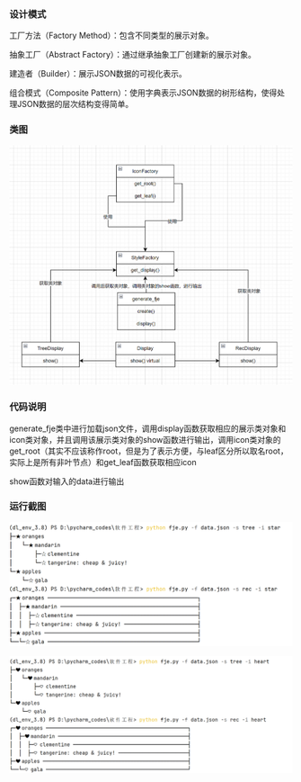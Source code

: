 ### 设计模式

工厂方法（Factory Method）：包含不同类型的展示对象。

抽象工厂（Abstract Factory）：通过继承抽象工厂创建新的展示对象。

建造者（Builder）：展示JSON数据的可视化表示。

组合模式（Composite Pattern）：使用字典表示JSON数据的树形结构，使得处理JSON数据的层次结构变得简单。

### 类图

![alt text](image.png)

### 代码说明

generate_fje类中进行加载json文件，调用display函数获取相应的展示类对象和icon类对象，并且调用该展示类对象的show函数进行输出，调用icon类对象的get_root（其实不应该称作root，但是为了表示方便，与leaf区分所以取名root，实际上是所有非叶节点）和get_leaf函数获取相应icon

show函数对输入的data进行输出

### 运行截图
![alt text](image-2.png)

![alt text](image-3.png)
